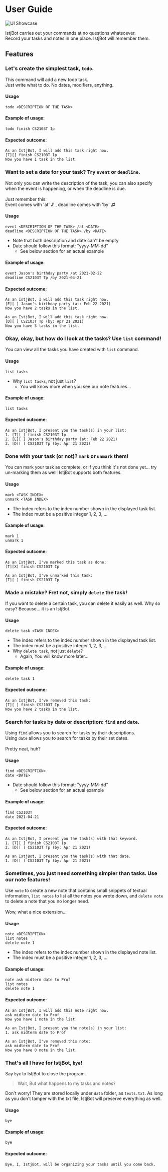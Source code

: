 # User Guide
![UI Showcase](./Ui.png)

IstjBot carries out your commands at no questions whatsoever. <br/>
Record your tasks and notes in one place. IstjBot will remember them.

## Features 

### Let's create the simplest task, `todo`.
This command will add a new todo task. <br/>
Just write what to do. No dates, modifiers, anything.
#### Usage
`todo <DESCRIPTION OF THE TASK>`
#### Example of usage:
`todo finish CS2103T Ip`
#### Expected outcome:
```
As an IstjBot, I will add this task right now.
[T][] finish CS2103T Ip
Now you have 1 task in the list.
```

### Want to set a date for your task? Try `event` or `deadline`.
Not only you can write the description of the task, you can also
specify when the event is happening, or when the deadline is due. <br/><br/> 
Just remember this: <br/> 
Event comes with 'at' ♪ , deadline comes with 'by' ♫
#### Usage
`event <DESCRIPTION OF THE TASK> /at <DATE>` <br/>
`deadline <DESCRIPTION OF THE TASK> /by <DATE>`
- Note that both description and date can't be empty
- Date should follow this format: "yyyy-MM-dd"
  - See below section for an actual example

#### Example of usage:
`event Jason's birthday party /at 2021-02-22` <br/>
`deadline CS2103T Tp /by 2021-04-21`

#### Expected outcome:
```
As an IstjBot, I will add this task right now. 
[E][ ] Jason's birthday party (at: Feb 22 2021)
Now you have 2 tasks in the list.
```
```
As an IstjBot, I will add this task right now. 
[D][ ] CS2103T Tp (by: Apr 21 2021)
Now you have 3 tasks in the list.
```

### Okay, okay, but how do I look at the tasks? Use `list` command!
You can view all the tasks you have created with `list` command.
#### Usage
`list tasks`
- Why `list tasks`, not just `list`?
  - You will know more when you see our note features...

#### Example of usage:
`list tasks`
#### Expected outcome:
```
As an IstjBot, I present you the task(s) in your list:
1. [T][ ] finish CS2103T Ip
2. [E][ ] Jason's birthday party (at: Feb 22 2021)
3. [D][ ] CS2103T Tp (by: Apr 21 2021)
```

### Done with your task (or not)? `mark` or `unmark` them!
You can mark your task as complete, or if you think it's not done yet...
try un-marking them as well! IstjBot supports both features.
#### Usage
`mark <TASK INDEX>` <br/>
`unmark <TASK INDEX>`
- The index refers to the index number shown in the displayed task list.
- The index must be a positive integer 1, 2, 3, …

#### Example of usage:
`mark 1` <br/>
`unmark 1`
#### Expected outcome:
```
As an IstjBot, I've marked this task as done: 
[T][X] finish CS2103T Ip
```
```
As an IstjBot, I've unmarked this task: 
[T][ ] finish CS2103T Ip
```

### Made a mistake? Fret not, simply `delete` the task!
If you want to delete a certain task, you can delete it easily as well.
Why so easy? Because... it is an IstjBot.
#### Usage
`delete task <TASK INDEX>`
- The index refers to the index number shown in the displayed task list.
- The index must be a positive integer 1, 2, 3, …
- Why `delete task`, not just `delete`? 
  - Again, You will know more later...

#### Example of usage:
`delete task 1`
#### Expected outcome:
```
As an IstjBot, I've removed this task: 
[T][ ] finish CS2103T Ip
Now you have 2 tasks in the list.
```

### Search for tasks by date or description: `find` and `date`.
Using `find` allows you to search for tasks by their descriptions. <br/>
Using `date` allows you to search for tasks by their set dates. <br/><br/>
Pretty neat, huh?
#### Usage
`find <DESCRIPTION>` <br/>
`date <DATE>`
- Date should follow this format: "yyyy-MM-dd"
  - See below section for an actual example

#### Example of usage:
`find CS2103T` <br/>
`date 2021-04-21`
#### Expected outcome:
```
As an IstjBot, I present you the task(s) with that keyword.
1. [T][ ] finish CS2103T Ip
2. [D][ ] CS2103T Tp (by: Apr 21 2021)
```
```
As an IstjBot, I present you the task(s) with that date.
1. [D][ ] CS2103T Tp (by: Apr 21 2021)
```

### Sometimes, you just need something simpler than tasks. Use our note features!
Use `note` to create a new note that contains small snippets of textual information,
`list notes` to list all the notes you wrote down, and `delete note` to delete a note that you no longer need. <br/><br/>
Wow, what a nice extension...
#### Usage
`note <DESCRIPTION>` <br/>
`list notes` <br/>
`delete note 1`
- The index refers to the index number shown in the displayed note list.
- The index must be a positive integer 1, 2, 3, …

#### Example of usage:
`note ask midterm date to Prof` <br/>
`list notes` <br/>
`delete note 1`
#### Expected outcome:
```
As an IstjBot, I will add this note right now. 
ask midterm date to Prof
Now you have 1 note in the list.
```
```
As an IstjBot, I present you the note(s) in your list:
1. ask midterm date to Prof
```
```
As an IstjBot, I've removed this note: 
ask midterm date to Prof
Now you have 0 note in the list.
```

### That's all I have for IstjBot, `bye`!
Say `bye` to IstjBot to close the program.
> Wait, But what happens to my tasks and notes?

Don't worry! They are stored locally under `data` folder, as `texts.txt`.
As long as you don't tamper with the txt file, IstjBot will preserve everything as well.
#### Usage
`bye`
#### Example of usage:
`bye`
#### Expected outcome:
```
Bye, I, IstjBot, will be organizing your tasks until you come back.
```
